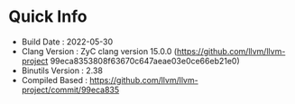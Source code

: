 # Quick Info
* Build Date : 2022-05-30
* Clang Version : ZyC clang version 15.0.0 (https://github.com/llvm/llvm-project 99eca8353808f63670c647aeae03e0ce66eb21e0)
* Binutils Version : 2.38
* Compiled Based : https://github.com/llvm/llvm-project/commit/99eca835

